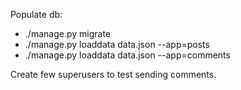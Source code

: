 Populate db:
 - ./manage.py migrate
 - ./manage.py loaddata data.json --app=posts
 - ./manage.py loaddata data.json --app=comments

Create few superusers to test sending comments.